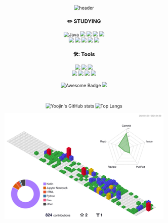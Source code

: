 <!--### Hi there 👋-->



<!--
**21dbwls12/21dbwls12** is a ✨ _special_ ✨ repository because its `README.md` (this file) appears on your GitHub profile.

Here are some ideas to get you started:

- 🔭 I’m currently working on ...
- 🌱 I’m currently learning ...
- 👯 I’m looking to collaborate on ...
- 🤔 I’m looking for help with ...
- 💬 Ask me about ...
- 📫 How to reach me: ...
- 😄 Pronouns: ...
- ⚡ Fun fact: ...
-->


<div align="center">


![header](https://capsule-render.vercel.app/api?type=Waving&color=2DFFDD&height=300&section=header&text=%20ChoiYoojin&fontSize=90&fontColor=FFFFFF)
<br/>

### :pencil2: STUDYING
![Java](https://img.shields.io/badge/Java-000000.svg?&style=flat&logo=Java&logoColor=white) 
<img src="https://img.shields.io/badge/Kotlin-000000?style=flat&logo=kotlin&logoColor=#7F52FF"/>
<img src="https://img.shields.io/badge/Python-000000?style=flat&logo=python&logoColor=#3776AB"/>
<img src="https://img.shields.io/badge/JavaScript-000000?style=flat&logo=JavaScript&logoColor=#F7DF1E"/>
<img src="https://img.shields.io/badge/html5-000000?style=flat&logo=html5&logoColor=#E34F26"/>
<br/>
<img src="https://img.shields.io/badge/Android-000000?style=flat&logo=android&logoColor=#3DDC84"/>
<img src="https://img.shields.io/badge/JetpackCompose-000000?style=flat&logo=jetpackcompose&logoColor=#4285F4"/> 
<img src="https://img.shields.io/badge/IntellijIDEA-000000?style=flat&logo=IntellijIDEA&logoColor=white"/>
<img src="https://img.shields.io/badge/FireBase-000000?style=flat&logo=FireBase&logoColor=#FFCA28"/>
<img src="https://img.shields.io/badge/Flask-000000?style=flat&logo=Flask&logoColor=#000000"/>

### 🛠️: Tools
<img src="https://img.shields.io/badge/visualstudiocode-007ACC?style=flat&logo=visualstudiocode&logoColor=white"/>
<img src="https://img.shields.io/badge/googlecolab-F9AB00?style=flat&logo=googlecolab&logoColor=white"/>
<img src="https://img.shields.io/badge/anaconda-44A833?style=flat&logo=anaconda&logoColor=white"/>
<br/>
<img src="https://img.shields.io/badge/Slack-4A154B?style=flat&logo=Slack&logoColor=white"/>
<img src="https://img.shields.io/badge/Notion-000000?style=flat&logo=Notion&logoColor=white"/>
<img src="https://img.shields.io/badge/github-181717?style=flat&logo=github&logoColor=white"/>
<img src="https://img.shields.io/badge/figma-F24E1E?style=flat&logo=figma&logoColor=white"/>
<br/>

<br/>
<img src="https://cdn.rawgit.com/sindresorhus/awesome/d7305f38d29fed78fa85652e3a63e154dd8e8829/media/badge.svg" alt="Awesome Badge"/>
<a href="https://hits.seeyoufarm.com"><img src="https://hits.seeyoufarm.com/api/count/incr/badge.svg?url=https%3A%2F%2Fgithub.com%2F21dbwls12%2Fhit-counter&count_bg=%2300E5B2&title_bg=%2307D8FD&icon=github.svg&icon_color=%23000000&title=Hello%21%21&edge_flat=false"/></a>            
<br/>
<br/>
<br/>

![Yoojin's GitHub stats](https://github-readme-stats.vercel.app/api?username=21dbwls12&show_icons=true&theme=highcontrast&hide=html)  ![Top Langs](https://github-readme-stats.vercel.app/api/top-langs/?username=21dbwls12&layout=compact&theme=synthwave&hide=html)

![](./profile-3d-contrib/profile-gitblock.svg)

</div>

